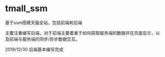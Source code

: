 # tmall_ssm


基于ssm搭建天猫全站，包括前端和后端

主要注重编写后端，对于前端主要着重于如何获取服务端的数据并在页面显示，以及前端与服务端的同步/异步数据交互。

2019/12/30
后端基本编写完成


